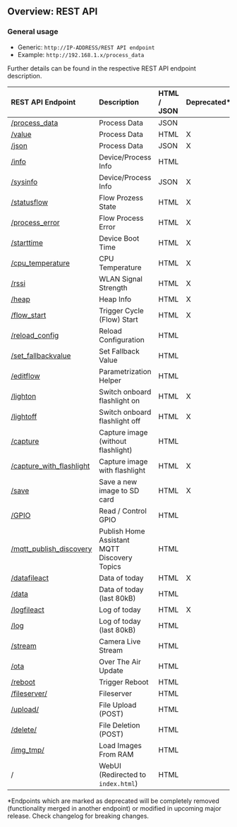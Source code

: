 ## Overview: REST API

### General usage
- Generic: `http://IP-ADDRESS/REST API endpoint`
- Example: `http://192.168.1.x/process_data`

Further details can be found in the respective REST API endpoint description.

| REST API Endpoint                    | Description                                        | HTML / JSON | Deprecated*       
|:-------------------------------------|:---------------------------------------------------|:------------|:-----------
| [/process_data](process_data.md)     | Process Data                                       | JSON        | 
| [/value](value.md)                   | Process Data                                       | HTML        | X
| [/json](json.md)                     | Process Data                                       | JSON        | X
| [/info](info.md)                     | Device/Process Info                                | HTML        | 
| [/sysinfo](sysinfo.md)               | Device/Process Info                                | JSON        | X
| [/statusflow](statusflow.md)         | Flow Prozess State                                 | HTML        | X
| [/process_error](process_error.md)   | Flow Process Error                                 | HTML        | X
| [/starttime](starttime.md)           | Device Boot Time                                   | HTML        | X
| [/cpu_temperature](cpu_temperature.md)| CPU Temperature                                   | HTML        | X
| [/rssi](rssi.md)                     | WLAN Signal Strength                               | HTML        | X
| [/heap](heap.md)                     | Heap Info                                          | HTML        | X
| [/flow_start](flow_start.md)         | Trigger Cycle (Flow) Start                         | HTML        | X
| [/reload_config](reload_config.md)   | Reload Configuration                               | HTML        | 
| [/set_fallbackvalue](set_fallbackvalue.md) | Set Fallback Value                           | HTML        | 
| [/editflow](editflow.md)             | Parametrization Helper                             | HTML        | 
| [/lighton](lighton.md)               | Switch onboard flashlight on                       | HTML        | X
| [/lightoff](lightoff.md)             | Switch onboard flashlight off                      | HTML        | X
| [/capture](capture.md)               | Capture image (without flashlight)                 | HTML        | 
| [/capture_with_flashlight](capture_with_flashlight.md) | Capture image with flashlight    | HTML        | X
| [/save](caputure_save.md)            | Save a new image to SD card                        | HTML        | X
| [/GPIO](gpio.md)                     | Read / Control GPIO                                | HTML        | 
| [/mqtt_publish_discovery](mqtt_publish_discovery.md)|Publish Home Assistant MQTT Discovery Topics| HTML | 
| [/datafileact](datafileact.md)       | Data of today                                      | HTML        | X
| [/data](data.md)                     | Data of today (last 80kB)                          | HTML        | 
| [/logfileact](logfileact.md)         | Log of today                                       | HTML        | X
| [/log](log.md)                       | Log of today (last 80kB)                           | HTML        | 
| [/stream](stream.md)                 | Camera Live Stream                                 | HTML        | 
| [/ota](ota.md)                       | Over The Air Update                                | HTML        | 
| [/reboot](reboot.md)                 | Trigger Reboot                                     | HTML        | 
| [/fileserver/](fileserver.md)        | Fileserver                                         | HTML        | 
| [/upload/](upload.md)                | File Upload (POST)                                 | HTML        | 
| [/delete/](delete.md)                | File Deletion (POST)                               | HTML        | 
| [/img_tmp/](img_tmp.md)              | Load Images From RAM                               | HTML        | 
| /                                    | WebUI (Redirected to `index.html`)                 | HTML        | 


*Endpoints which are marked as deprecated will be completely removed (functionality merged in another endpoint) or modified in upcoming major release. Check changelog for breaking changes.